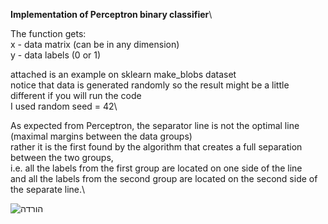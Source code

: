 **Implementation of Perceptron binary classifier**\

The function gets:\
x - data matrix (can be in any dimension)\
y - data labels (0 or 1)

attached is an example on sklearn make_blobs dataset\
notice that data is generated  randomly so the result might be a little different if you will run the code\
I used random seed = 42\

As expected from Perceptron, the separator line is not the optimal line (maximal margins between the data groups)\
rather it is the first found by the algorithm that creates a full separation between the two groups,\
i.e. all the labels from the first group are located on one side of the line\
and all the labels from the second group are located on the second side of the separate line.\

![הורדה](https://user-images.githubusercontent.com/53649764/76687583-e9c84880-662d-11ea-9ecd-e4c76ff91706.png)
 
